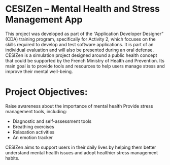 # CESIZen – Mental Health and Stress Management App
This project was developed as part of the “Application Developer Designer” (CDA) training program, specifically for Activity 2, which focuses on the skills required to develop and test software applications. It is part of an individual evaluation and will also be presented during an oral defense.
CESIZen is a simulation project designed around a public health concept that could be supported by the French Ministry of Health and Prevention. Its main goal is to provide tools and resources to help users manage stress and improve their mental well-being.

# Project Objectives:
Raise awareness about the importance of mental health
Provide stress management tools, including:
- Diagnostic and self-assessment tools
- Breathing exercises
- Relaxation activities
- An emotion tracker

CESIZen aims to support users in their daily lives by helping them better understand mental health issues and adopt healthier stress management habits.
